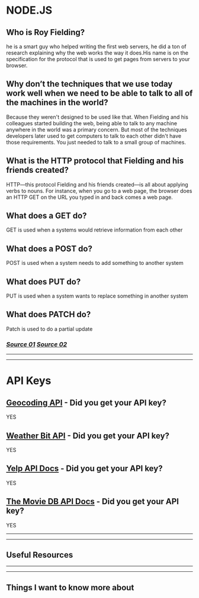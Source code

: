 # NODE.JS #

## Who is Roy Fielding? ##
he is a smart guy who helped writing the first web servers, he did a ton of research explaining why the web works the way it does.His name is on the specification for the protocol that is used to get pages from servers to your browser.

## Why don’t the techniques that we use today work well when we need to be able to talk to all of the machines in the world? ##
Because they weren't designed to be used like that. When Fielding and his colleagues started building the web, being able to talk to any machine anywhere in the world was a primary concern. But most of the techniques developers later used to get computers to talk to each other didn't have those requirements. You just needed to talk to a small group of machines.

## What is the HTTP protocol that Fielding and his friends created? ##
HTTP—this protocol Fielding and his friends created—is all about applying verbs to nouns. For instance, when you go to a web page, the browser does an HTTP GET on the URL you typed in and back comes a web page.

## What does a GET do? ##
GET is used when a systems would retrieve information from each other

## What does a POST do? ##
POST is used when a system needs to add something to another system

## What does PUT do? ##
PUT is used when a system wants to replace something in another system

## What does PATCH do? ##
Patch is used to do a partial update

### *[Source 01](https://www.google.com/amp/mobile.nytimes.com/2016/02/28/magazine/what-google-learned-from-its-quest-to-build-the-perfect-team.amp.html) [Source 02](https://gist.github.com/brookr/5977550)* 


<hr>
<hr>

# API Keys #

## [Geocoding API](https://locationiq.com/) - Did you get your API key? ##
YES

## [Weather Bit API](https://www.weatherbit.io/) - Did you get your API key? ##
YES

## [Yelp API Docs](https://www.yelp.com/developers/documentation/v3/business_search) - Did you get your API key? ##
YES

## [The Movie DB API Docs](https://developers.themoviedb.org/3/getting-started/introduction) - Did you get your API key? ##
YES


<hr>
<hr>

## Useful Resources ##

<hr>
<hr>

## Things I want to know more about
